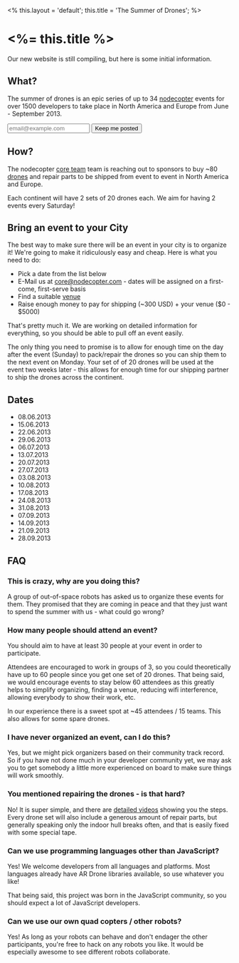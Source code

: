 <%
this.layout = 'default';
this.title = 'The Summer of Drones';
%>
# <%= this.title %>

Our new website is still compiling, but here is some initial information.

## What?

The summer of drones is an epic series of up to 34
[nodecopter](http://nodecopter.com/) events for over 1500 developers to
take place in North America and Europe from June - September 2013.

<form action="http://nodecopter.createsend.com/t/j/s/irhtuj/" method="post" id="subForm">
  <input class="email" placeholder="email@example.com" type="text" name="cm-irhtuj-irhtuj" id="irhtuj-irhtuj" />
  <input class="button" type="submit" value="Keep me posted" />
</form>

## How?

The nodecopter [core team](http://nodecopter.com/core) team is reaching out to
sponsors to buy ~80 [drones](http://ardrone2.parrot.com/) and repair parts to be
shipped from event to event in North America and Europe.

Each continent will have 2 sets of 20 drones each. We aim for having 2 events
every Saturday!

## Bring an event to your City

The best way to make sure there will be an event in your city is to organize it!
We're going to make it ridiculously easy and cheap. Here is what you need to do:

* Pick a date from the list below
* E-Mail us at [core@nodecopter.com](core@nodecopter.com) - dates will be assigned
  on a first-come, first-serve basis
* Find a suitable [venue](http://nodecopter.com/compass/venue)
* Raise enough money to pay for shipping (~300 USD) + your venue ($0 - $5000)

That's pretty much it. We are working on detailed information for everything,
so you should be able to pull off an event easily.

The only thing you need to promise is to allow for enough time on the day after
the event (Sunday) to pack/repair the drones so you can ship them to the next
event on Monday. Your set of of 20 drones will be used at the event two weeks later - this allows for enough time for our shipping partner to ship the drones across the continent.

## Dates

* 08.06.2013
* 15.06.2013
* 22.06.2013
* 29.06.2013
* 06.07.2013
* 13.07.2013
* 20.07.2013
* 27.07.2013
* 03.08.2013
* 10.08.2013
* 17.08.2013
* 24.08.2013
* 31.08.2013
* 07.09.2013
* 14.09.2013
* 21.09.2013
* 28.09.2013

## FAQ

### This is crazy, why are you doing this?

A group of out-of-space robots has asked us to organize these events for them.
They promised that they are coming in peace and that they just want to spend
the summer with us - what could go wrong?

### How many people should attend an event?

You should aim to have at least 30 people at your event in order to participate.

Attendees are encouraged to work in groups of 3, so you could theoretically
have up to 60 people since you get one set of 20 drones. That being said, we would encourage events to stay below 60 attendees as this greatly helps to simplify organizing, finding a venue,
reducing wifi interference, allowing everybody to show their work, etc.

In our experience there is a sweet spot at ~45 attendees / 15 teams. This also allows for some
spare drones.

### I have never organized an event, can I do this?

Yes, but we might pick organizers based on their community track record. So if
you have not done much in your developer community yet, we may ask you to get
somebody a little more experienced on board to make sure things will work
smoothly.

### You mentioned repairing the drones - is that hard?

No! It is super simple, and there are [detailed
videos](http://blog.parrot.com/2012/06/01/ar-drone-2-0-repair-videos/) showing
you the steps. Every drone set will also include a generous amount of repair
parts, but generally speaking only the indoor hull breaks often, and that is
easily fixed with some special tape.

### Can we use programming languages other than JavaScript?

Yes! We welcome developers from all languages and platforms. Most languages
already have AR Drone libraries available, so use whatever you like!

That being said, this project was born in the JavaScript community, so you
should expect a lot of JavaScript developers.

### Can we use our own quad copters / other robots?

Yes! As long as your robots can behave and don't endager the other participants,
you're free to hack on any robots you like. It would be especially awesome to
see different robots collaborate.

